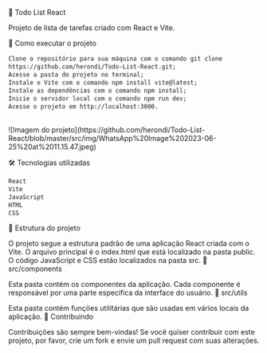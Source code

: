📝 Todo List React

Projeto de lista de tarefas criado com React e Vite.



🚀 Como executar o projeto

    Clone o repositório para sua máquina com o comando git clone https://github.com/herondi/Todo-List-React.git;
    Acesse a pasta do projeto no terminal;
    Instale o Vite com o comando npm install vite@latest;
    Instale as dependências com o comando npm install;
    Inicie o servidor local com o comando npm run dev;
    Acesse o projeto em http://localhost:3000.
<br>
![Imagem do projeto](https://github.com/herondi/Todo-List-React/blob/master/src/img/WhatsApp%20Image%202023-06-25%20at%2011.15.47.jpeg)


🛠️ Tecnologias utilizadas

    React
    Vite
    JavaScript
    HTML
    CSS

📂 Estrutura do projeto

O projeto segue a estrutura padrão de uma aplicação React criada com o Vite. O arquivo principal é o index.html que está localizado na pasta public. O código JavaScript e CSS estão localizados na pasta src.
📁 src/components

Esta pasta contém os componentes da aplicação. Cada componente é responsável por uma parte específica da interface do usuário.
📁 src/utils

Esta pasta contém funções utilitárias que são usadas em vários locais da aplicação.
🤝 Contribuindo

Contribuições são sempre bem-vindas! Se você quiser contribuir com este projeto, por favor, crie um fork e envie um pull request com suas alterações.
